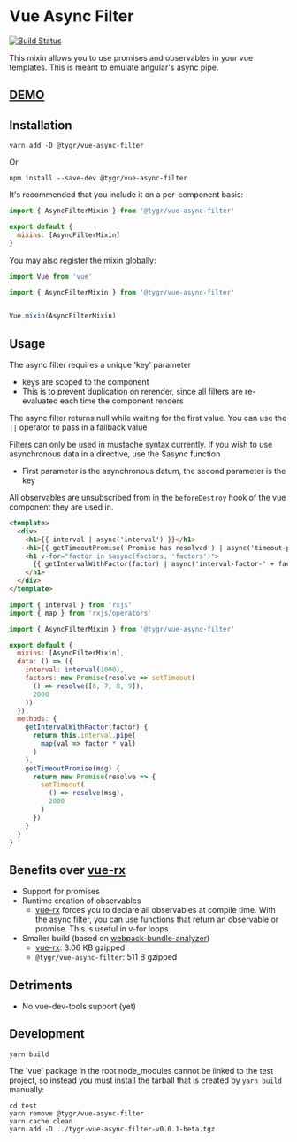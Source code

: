 # Vue Async Filter

[![Build Status](https://travis-ci.org/tylergrinn/vue-async-filter.svg?branch=master)](https://travis-ci.org/tylergrinn/vue-async-filter)

This mixin allows you to use promises and observables in your vue templates. This is meant to emulate angular's async pipe.

## [DEMO](http://vue-async-filter.surge.sh)

## Installation

```
yarn add -D @tygr/vue-async-filter
```
Or
```
npm install --save-dev @tygr/vue-async-filter
```

It's recommended that you include it on a per-component basis:

```js
import { AsyncFilterMixin } from '@tygr/vue-async-filter'

export default {
  mixins: [AsyncFilterMixin]
}
```

You may also register the mixin globally:

```js
import Vue from 'vue'

import { AsyncFilterMixin } from '@tygr/vue-async-filter'


Vue.mixin(AsyncFilterMixin)
```

## Usage

The async filter requires a unique 'key' parameter
  - keys are scoped to the component
  - This is to prevent duplication on rerender, since all filters are re-evaluated each time the component renders

The async filter returns null while waiting for the first value. You can use the `||` operator to pass in a fallback value

Filters can only be used in mustache syntax currently. If you wish to use asynchronous data in a directive, use the $async function
  - First parameter is the asynchronous datum, the second parameter is the key

All observables are unsubscribed from in the `beforeDestroy` hook of the vue component they are used in.

```html
<template>
  <div>
    <h1>{{ interval | async('interval') }}</h1>
    <h1>{{ getTimeoutPromise('Promise has resolved') | async('timeout-promise') || 'loading...' }}</h1>
    <h1 v-for="factor in $async(factors, 'factors')">
      {{ getIntervalWithFactor(factor) | async('interval-factor-' + factor) }}
    </h1>
  </div>
</template>
```
```js
import { interval } from 'rxjs'
import { map } from 'rxjs/operators'

import { AsyncFilterMixin } from '@tygr/vue-async-filter'

export default {
  mixins: [AsyncFilterMixin],
  data: () => ({
    interval: interval(1000),
    factors: new Promise(resolve => setTimeout(
      () => resolve([6, 7, 8, 9]),
      2000
    ))
  }),
  methods: {
    getIntervalWithFactor(factor) {
      return this.interval.pipe(
        map(val => factor * val)
      )
    },
    getTimeoutPromise(msg) {
      return new Promise(resolve => {
        setTimeout(
          () => resolve(msg),
          2000
        )
      })
    }
  }
}
```

## Benefits over [vue-rx](https://github.com/vuejs/vue-rx)

* Support for promises
* Runtime creation of observables
  - [vue-rx](https://github.com/vuejs/vue-rx) forces you to declare all observables at compile time. With the async filter, you can use functions that return an observable or promise. This is useful in v-for loops.
* Smaller build (based on [webpack-bundle-analyzer](https://github.com/webpack-contrib/webpack-bundle-analyzer))
  - [vue-rx](https://github.com/vuejs/vue-rx): 3.06 KB gzipped
  - `@tygr/vue-async-filter`: 511 B gzipped

## Detriments

* No vue-dev-tools support (yet)

## Development

```
yarn build
```

The 'vue' package in the root node_modules cannot be linked to the test project, so instead you must install the tarball that is created by `yarn build` manually:

```
cd test
yarn remove @tygr/vue-async-filter
yarn cache clean
yarn add -D ../tygr-vue-async-filter-v0.0.1-beta.tgz
```
